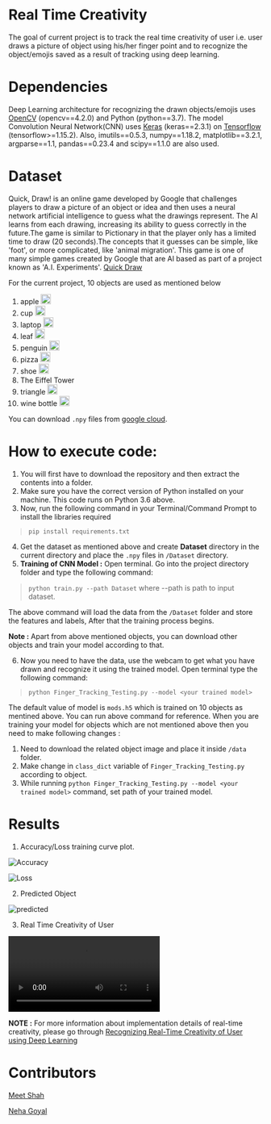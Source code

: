 # Real Time Creativity

The goal of current project is to track the real time creativity of user i.e. user draws a picture of object using his/her finger point and to recognize the object/emojis saved as a result of tracking using deep learning.

# Dependencies
Deep Learning architecture for recognizing the drawn objects/emojis uses [OpenCV](https://opencv.org/) (opencv==4.2.0) and Python (python==3.7). The model Convolution Neural Network(CNN) uses [Keras](https://keras.io/) (keras==2.3.1) on [Tensorflow](https://www.tensorflow.org/) (tensorflow>=1.15.2). Also, imutils==0.5.3, numpy==1.18.2, matplotlib==3.2.1, argparse==1.1, pandas==0.23.4 and scipy==1.1.0 are also used.

# Dataset
Quick, Draw! is an online game developed by Google that challenges players to draw a picture of an object or idea and then uses a neural network artificial intelligence to guess what the drawings represent. The AI learns from each drawing, increasing its ability to guess correctly in the future.The game is similar to Pictionary in that the player only has a limited time to draw (20 seconds).The concepts that it guesses can be simple, like 'foot', or more complicated, like 'animal migration'. This game is one of many simple games created by Google that are AI based as part of a project known as 'A.I. Experiments'. [Quick Draw](https://quickdraw.withgoogle.com/)

For the current project, 10 objects are used as mentioned below
1. apple <img src="https://github.com/Devashi-Choudhary/Real_Time_Creativity/blob/master/data/Apple.png" width="20">
2. cup <img src="https://github.com/Devashi-Choudhary/Real_Time_Creativity/blob/master/data/Cup.png" width="20">
3. laptop <img src="https://github.com/Devashi-Choudhary/Real_Time_Creativity/blob/master/data/Laptop.png" width="20">
4. leaf <img src="https://github.com/Devashi-Choudhary/Real_Time_Creativity/blob/master/data/Leaf.png" width="20">
5. penguin <img src="https://github.com/Devashi-Choudhary/Real_Time_Creativity/blob/master/data/Penguin.png" width="20">
6. pizza <img src="https://github.com/Devashi-Choudhary/Real_Time_Creativity/blob/master/data/Pizza.png" width="20">
7. shoe <img src="https://github.com/Devashi-Choudhary/Real_Time_Creativity/blob/master/data/Shoe.png" width="20">
8. The Eiffel Tower <img src="https://github.com/Devashi-Choudhary/Real_Time_Creativity/blob/master/data/The-Eiffel-Tower.png" width="15">
9. triangle <img src="https://github.com/Devashi-Choudhary/Real_Time_Creativity/blob/master/data/Triangle.png" width="20">
10. wine bottle <img src="https://github.com/Devashi-Choudhary/Real_Time_Creativity/blob/master/data/Wine-Bottle.png" width="20">

You can download `.npy` files from [google cloud](https://console.cloud.google.com/storage/browser/quickdraw_dataset/full/numpy_bitmap). 


# How to execute code:
1. You will first have to download the repository and then extract the contents into a folder.
2. Make sure you have the correct version of Python installed on your machine. This code runs on Python 3.6 above.
3. Now, run the following command in your Terminal/Command Prompt to install the libraries required
> `pip install requirements.txt`
4. Get the dataset as mentioned above  and create **Dataset** directory in the current directory and place the `.npy` files in `/Dataset` directory.
5. **Training of CNN Model :** Open terminal. Go into the project directory folder and type the following command:
> `python train.py --path Dataset` where --path is path to input dataset.

The above command will load the data from the `/Dataset` folder and store the features and labels, After that the training process begins.

**Note :** Apart from above mentioned objects, you can download other objects and train your model according to that.

6. Now you need to have the data, use the webcam to get what you have drawn and recognize it using the trained model. Open terminal type the following command:
> `python Finger_Tracking_Testing.py --model <your trained model>` 

The default value of model is `mods.h5` which is trained on 10 objects as mentined above. You can run above command for reference. When you are training your model for objects which are not mentioned above then you need to make following changes : 

1. Need to download the related object image and place it inside `/data` folder.
2. Make change in `class_dict` variable of `Finger_Tracking_Testing.py` according to object.
3. While running  `python Finger_Tracking_Testing.py --model <your trained model>` command, set path of your trained model.

# Results

1. Accuracy/Loss training curve plot.

![Accuracy](https://github.com/Devashi-Choudhary/Real_Time_Creativity/blob/master/Results/Accuracy.png)

![Loss](https://github.com/Devashi-Choudhary/Real_Time_Creativity/blob/master/Results/Loss.png)


2. Predicted Object

![predicted](https://github.com/Devashi-Choudhary/Real_Time_Creativity/blob/master/Results/output.JPG)

3. Real Time Creativity of User

![video](https://github.com/Devashi-Choudhary/Real_Time_Creativity/blob/master/Results/Real%20Time%20Creativity.mp4)


**NOTE :** For more information about implementation details of real-time creativity, please go through [Recognizing Real-Time Creativity of User using Deep Learning
](https://medium.com/@Devashi_Choudhary/recognizing-real-time-creativity-of-user-using-deep-learning-786cbc5cd292)


# Contributors

[Meet Shah](https://github.com/mit41196)

[Neha Goyal](https://github.com/Neha-16)
